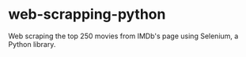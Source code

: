 # web-scrapping-python

Web scraping the top 250 movies from IMDb's page using Selenium, a Python library.
